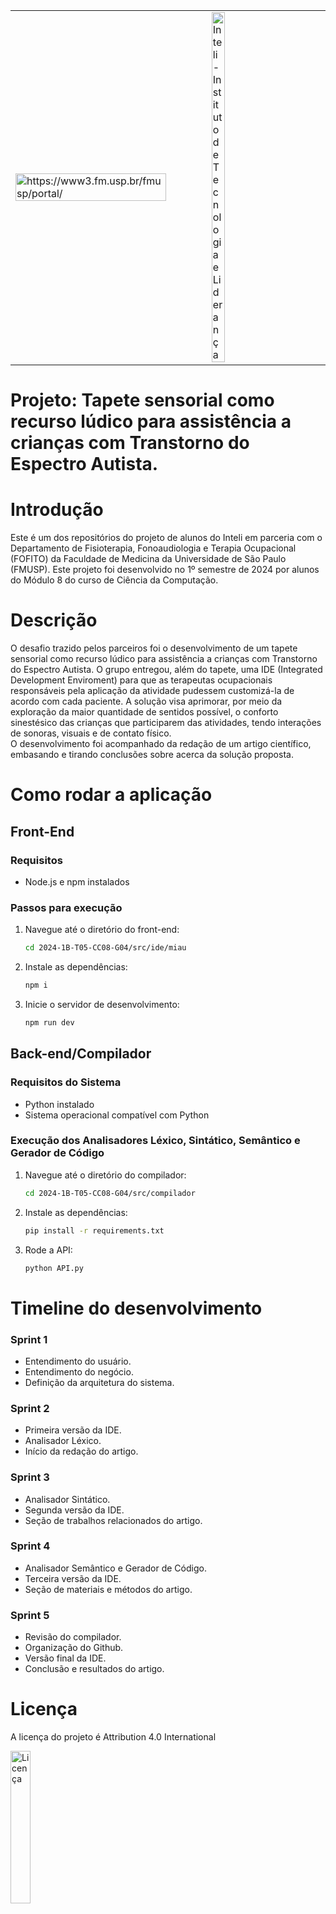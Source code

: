 <table>
<tr>
<td>
<a href= "https://www.fm.usp.br/fofito/portal/"> <img src="artefatos/img/fmusp-logo.svg" alt="https://www3.fm.usp.br/fmusp/portal/" border="0" width="90%"></a>
</td>
<td><a href= "https://www.inteli.edu.br/"><img src="artefatos/img/inteli-logo.png" alt="Inteli - Instituto de Tecnologia e Liderança" border="0" width="35%"></a>
</td>
</tr>
</table>

# **Projeto:** Tapete sensorial como recurso lúdico para assistência a crianças com Transtorno do Espectro Autista.


# Introdução

Este é um dos repositórios do projeto de alunos do Inteli em parceria com o Departamento de Fisioterapia, Fonoaudiologia e Terapia Ocupacional (FOFITO) da Faculdade de Medicina da Universidade de São Paulo (FMUSP). Este projeto foi desenvolvido no 1º semestre de 2024 por alunos do Módulo 8 do curso de Ciência da Computação.

# Descrição

O desafio trazido pelos parceiros foi o desenvolvimento de um tapete sensorial como recurso lúdico para assistência a crianças com Transtorno do Espectro Autista. O grupo entregou, além do tapete, uma IDE (Integrated Development Enviroment) para que as terapeutas ocupacionais responsáveis pela aplicação da atividade pudessem customizá-la de acordo com cada paciente. A solução visa aprimorar, por meio da exploração da maior quantidade de sentidos possível, o conforto sinestésico das crianças que participarem das atividades, tendo interações de sonoras, visuais e de contato físico.<br>
O desenvolvimento foi acompanhado da redação de um artigo científico, embasando e tirando conclusões sobre acerca da solução proposta.

# Como rodar a aplicação

## Front-End

### Requisitos
- Node.js e npm instalados

### Passos para execução
1. Navegue até o diretório do front-end:
    ```bash
    cd 2024-1B-T05-CC08-G04/src/ide/miau
    ```
2. Instale as dependências:
    ```bash
    npm i
    ```
3. Inicie o servidor de desenvolvimento:
    ```bash
    npm run dev
    ```

## Back-end/Compilador 

### Requisitos do Sistema
- Python instalado
- Sistema operacional compatível com Python

### Execução dos Analisadores Léxico, Sintático, Semântico e Gerador de Código

1. Navegue até o diretório do compilador:
    ```bash
    cd 2024-1B-T05-CC08-G04/src/compilador
    ```
2. Instale as dependências:
    ```bash
    pip install -r requirements.txt
    ```
3. Rode a API:
    ```bash
    python API.py
    ```


# Timeline do desenvolvimento

### Sprint 1

- Entendimento do usuário.
- Entendimento do negócio.
- Definição da arquitetura do sistema.

### Sprint 2

- Primeira versão da IDE.
- Analisador Léxico.
- Início da redação do artigo.

### Sprint 3

- Analisador Sintático.
- Segunda versão da IDE.
- Seção de trabalhos relacionados do artigo.

### Sprint 4

- Analisador Semântico e Gerador de Código.
- Terceira versão da IDE.
- Seção de materiais e métodos do artigo.

### Sprint 5

- Revisão do compilador.
- Organização do Github.
- Versão final da IDE.
- Conclusão e resultados do artigo.

# Licença

A licença do projeto é <a src="https://creativecommons.org/licenses/by/4.0/?ref=chooser-v1">Attribution 4.0 International</a>

<td><a href= "https://creativecommons.org/licenses/by/4.0/?ref=chooser-v1"><img src="artefatos/img/licenca.png" alt="Licença" border="0" width="25%"></a>
